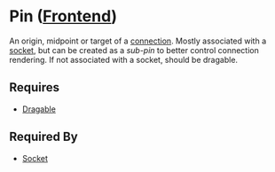 # Pin ([Frontend](../../frontend.md))

An origin, midpoint or target of a [connection](./connection.md). Mostly associated with a [socket](./socket.md), but can be created as a *sub-pin* to better control connection rendering. If not associated with a socket, should be dragable.

## Requires

- [Dragable](../../properties/dragable/dragable.md)

## Required By

- [Socket](./socket.md)

